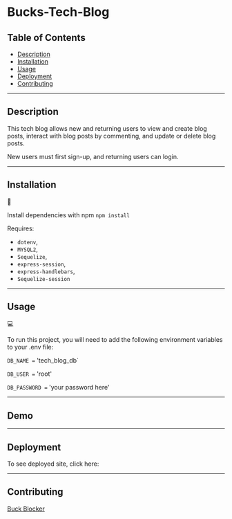 # Bucks-Tech-Blog

## Table of Contents

- [Description](#Description)
- [Installation](#installation)
- [Usage](#usage)
- [Deployment](#deployment)
- [Contributing](#Contributing)

---

## Description

This tech blog allows new and returning users to view and create blog posts, interact with blog posts by commenting, and update or delete blog posts.

New users must first sign-up, and returning users can login.

---

## Installation

💾

Install dependencies with npm
`npm install`

Requires:

- `dotenv`,
- `MYSQL2`,
- `Sequelize`,
- `express-session`,
- `express-handlebars`,
- `Sequelize-session`

---

## Usage

💻

To run this project, you will need to add the following environment variables to your .env file:

`DB_NAME =` 'tech_blog_db`

`DB_USER =` 'root'

`DB_PASSWORD =` 'your password here'

---

## Demo

---

## Deployment

To see deployed site, click here:

---

## Contributing

[Buck Blocker](https://github.com/bucknorris336)
